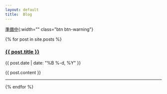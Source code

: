 ```yaml
---
layout: default
title:  Blog
---
```


[準備中](#){:width="" class="btn btn-warning"}

{% for post in site.posts %}
<h3><a href="{{ site.baseurl }}{{ post.url }}">{{ post.title }}</a></h3>
<p class="text-muted">{{ post.date | date: "%B %-d, %Y" }}<p>
{{ post.content }}
<hr>
{% endfor %}
